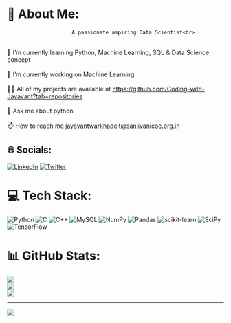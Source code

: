 # 💫 About Me:
                         A passionate aspiring Data Scientist<br>
<br>🌱 I’m currently learning Python, Machine Learning, SQL & Data Science concept<br>
<br>🔭 I’m currently working on Machine Learning<br>
<br>👨‍💻 All of my projects are available at https://github.com/Coding-with-Jayavant?tab=repositories<br>
<br>💬 Ask me about python<br>
<br>📫 How to reach me jayavantwarkhadeit@sanjivanicoe.org.in


## 🌐 Socials:
[![LinkedIn](https://img.shields.io/badge/LinkedIn-%230077B5.svg?logo=linkedin&logoColor=white)](https://linkedin.com/in/https://www.linkedin.com/in/jayavant-warkhade-b7bb33224/) [![Twitter](https://img.shields.io/badge/Twitter-%231DA1F2.svg?logo=Twitter&logoColor=white)](https://twitter.com/https://twitter.com/Warkhade7) 

# 💻 Tech Stack:
![Python](https://img.shields.io/badge/python-3670A0?style=for-the-badge&logo=python&logoColor=ffdd54) ![C](https://img.shields.io/badge/c-%2300599C.svg?style=for-the-badge&logo=c&logoColor=white) ![C++](https://img.shields.io/badge/c++-%2300599C.svg?style=for-the-badge&logo=c%2B%2B&logoColor=white) ![MySQL](https://img.shields.io/badge/mysql-%2300f.svg?style=for-the-badge&logo=mysql&logoColor=white) ![NumPy](https://img.shields.io/badge/numpy-%23013243.svg?style=for-the-badge&logo=numpy&logoColor=white) ![Pandas](https://img.shields.io/badge/pandas-%23150458.svg?style=for-the-badge&logo=pandas&logoColor=white) ![scikit-learn](https://img.shields.io/badge/scikit--learn-%23F7931E.svg?style=for-the-badge&logo=scikit-learn&logoColor=white) ![SciPy](https://img.shields.io/badge/SciPy-%230C55A5.svg?style=for-the-badge&logo=scipy&logoColor=%white) ![TensorFlow](https://img.shields.io/badge/TensorFlow-%23FF6F00.svg?style=for-the-badge&logo=TensorFlow&logoColor=white)
# 📊 GitHub Stats:
![](https://github-readme-stats.vercel.app/api?username=Coding-with-Jayavant&theme=dark&hide_border=false&include_all_commits=false&count_private=false)<br/>
![](https://github-readme-streak-stats.herokuapp.com/?user=Coding-with-Jayavant&theme=dark&hide_border=false)<br/>
![](https://github-readme-stats.vercel.app/api/top-langs/?username=Coding-with-Jayavant&theme=dark&hide_border=false&include_all_commits=false&count_private=false&layout=compact)

---
[![](https://visitcount.itsvg.in/api?id=Coding-with-Jayavant&icon=0&color=0)](https://visitcount.itsvg.in)

<!-- Proudly created with GPRM ( https://gprm.itsvg.in ) -->
